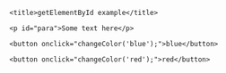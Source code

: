 <html lang="en">

  <head>

    <title>getElementById example</title>

  </head>

  <body>

    <p id="para">Some text here</p>

    <button onclick="changeColor('blue');">blue</button>

    <button onclick="changeColor('red');">red</button>

  </body>

</html>













